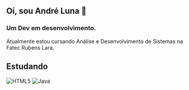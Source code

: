 ## <p align="left"> Oi, sou André Luna 👋 </p>
### Um Dev em desenvolvimento.

Atualmente estou cursando Análise e Desenvolvimento de Sistemas na Fatec Rubens Lara.

## Estudando
![HTML5](https://img.shields.io/badge/html5-%23E34F26.svg?style=for-the-badge&logo=html5&logoColor=white)
![Java](https://img.shields.io/badge/java-%23ED8B00.svg?style=for-the-badge&logo=java&logoColor=white)


